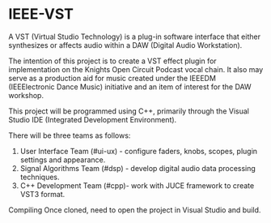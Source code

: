 # IEEE-VST

A VST (Virtual Studio Technology) is a plug-in software interface that either synthesizes or affects audio within a DAW (Digital Audio Workstation).

The intention of this project is to create a VST effect plugin for implementation on the Knights Open Circuit Podcast vocal chain. It also may serve as a production aid for music created under the IEEEDM (IEEElectronic Dance Music) initiative and an item of interest for the DAW workshop.

This project will be programmed using C++, primarily through the Visual Studio IDE (Integrated Development Environment).

There will be three teams as follows:
1. User Interface Team (#ui-ux) - configure faders, knobs, scopes, plugin settings and appearance.
3. Signal Algorithms Team (#dsp) - develop digital audio data processing techniques.
4. C++ Development Team (#cpp)- work with JUCE framework to create VST3 format.

Compiling
Once cloned, need to open the project in Visual Studio and build.
